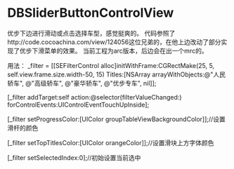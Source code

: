 # DBSliderButtonControlView

优步下边进行滑动或点击选择车型，感觉挺爽的。
代码参照了http://code.cocoachina.com/view/124056这位兄弟的，在他上边改动了部分实现了优步下滑菜单的效果。 当前工程为arc版本，后边会在出一个mrc的。


用法： _filter = [[SEFilterControl alloc]initWithFrame:CGRectMake(25, 5, self.view.frame.size.width-50, 15) Titles:[NSArray arrayWithObjects:@"人民轿车", @"高级轿车", @"豪华轿车", @"优步专车", nil]];

[_filter addTarget:self action:@selector(filterValueChanged:) forControlEvents:UIControlEventTouchUpInside];

[_filter setProgressColor:[UIColor groupTableViewBackgroundColor]];//设置滑杆的颜色

[_filter setTopTitlesColor:[UIColor orangeColor]];//设置滑块上方字体颜色 

[_filter setSelectedIndex:0];//初始设置当前选中
